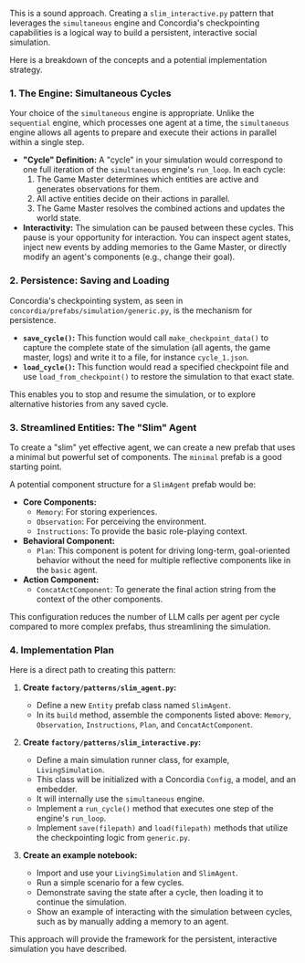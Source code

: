 This is a sound approach. Creating a `slim_interactive.py` pattern that leverages the `simultaneous` engine and Concordia's checkpointing capabilities is a logical way to build a persistent, interactive social simulation.

Here is a breakdown of the concepts and a potential implementation strategy.

### 1. The Engine: Simultaneous Cycles

Your choice of the `simultaneous` engine is appropriate. Unlike the `sequential` engine, which processes one agent at a time, the `simultaneous` engine allows all agents to prepare and execute their actions in parallel within a single step.

* **"Cycle" Definition:** A "cycle" in your simulation would correspond to one full iteration of the `simultaneous` engine's `run_loop`. In each cycle:
    1.  The Game Master determines which entities are active and generates observations for them.
    2.  All active entities decide on their actions in parallel.
    3.  The Game Master resolves the combined actions and updates the world state.
* **Interactivity:** The simulation can be paused between these cycles. This pause is your opportunity for interaction. You can inspect agent states, inject new events by adding memories to the Game Master, or directly modify an agent's components (e.g., change their goal).

### 2. Persistence: Saving and Loading

Concordia's checkpointing system, as seen in `concordia/prefabs/simulation/generic.py`, is the mechanism for persistence.

* **`save_cycle()`:** This function would call `make_checkpoint_data()` to capture the complete state of the simulation (all agents, the game master, logs) and write it to a file, for instance `cycle_1.json`.
* **`load_cycle()`:** This function would read a specified checkpoint file and use `load_from_checkpoint()` to restore the simulation to that exact state.

This enables you to stop and resume the simulation, or to explore alternative histories from any saved cycle.

### 3. Streamlined Entities: The "Slim" Agent

To create a "slim" yet effective agent, we can create a new prefab that uses a minimal but powerful set of components. The `minimal` prefab is a good starting point.

A potential component structure for a `SlimAgent` prefab would be:

* **Core Components:**
    * `Memory`: For storing experiences.
    * `Observation`: For perceiving the environment.
    * `Instructions`: To provide the basic role-playing context.
* **Behavioral Component:**
    * `Plan`: This component is potent for driving long-term, goal-oriented behavior without the need for multiple reflective components like in the `basic` agent.
* **Action Component:**
    * `ConcatActComponent`: To generate the final action string from the context of the other components.

This configuration reduces the number of LLM calls per agent per cycle compared to more complex prefabs, thus streamlining the simulation.

### 4. Implementation Plan

Here is a direct path to creating this pattern:

1.  **Create `factory/patterns/slim_agent.py`:**
    * Define a new `Entity` prefab class named `SlimAgent`.
    * In its `build` method, assemble the components listed above: `Memory`, `Observation`, `Instructions`, `Plan`, and `ConcatActComponent`.

2.  **Create `factory/patterns/slim_interactive.py`:**
    * Define a main simulation runner class, for example, `LivingSimulation`.
    * This class will be initialized with a Concordia `Config`, a model, and an embedder.
    * It will internally use the `simultaneous` engine.
    * Implement a `run_cycle()` method that executes one step of the engine's `run_loop`.
    * Implement `save(filepath)` and `load(filepath)` methods that utilize the checkpointing logic from `generic.py`.

3.  **Create an example notebook:**
    * Import and use your `LivingSimulation` and `SlimAgent`.
    * Run a simple scenario for a few cycles.
    * Demonstrate saving the state after a cycle, then loading it to continue the simulation.
    * Show an example of interacting with the simulation between cycles, such as by manually adding a memory to an agent.

This approach will provide the framework for the persistent, interactive simulation you have described.
